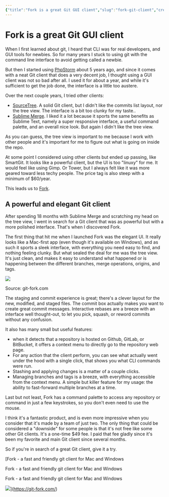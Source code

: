 ```yaml
---
{"title":"Fork is a great Git GUI client","slug":"fork-git-client","created":"2022-09-14T10:00:33.000Z","updated":"2024-09-22T21:40:24.523+02:00","dg-publish":true,"dg-list-home":true,"dg-tags":["noobthink"],"excerpt":"Are you looking for a great Git client? Give Fork a try, it’s awesome.","permalink":"/projects/articles/2022-09-14-fork-git-client/","dgPassFrontmatter":true}
---
```


# Fork is a great Git GUI client
When I first learned about git, I heard that CLI was for real developers, and GUI tools for newbies. So for many years I stuck to using git with the command line interface to avoid getting called a newbie.

But then I started using [PhpStorm](https://www.jetbrains.com/phpstorm/) about 5 years ago, and since it comes with a neat Git client that does a very decent job, I thought using a GUI client was not so bad after all. I used it for about a year, and while it's sufficient to get the job done, the interface is a little too austere.

Over the next couple years, I tried other clients:

- [SourceTree](https://www.sourcetreeapp.com/). A solid Git client, but I didn't like the commits list layout, nor the tree view. The interface is a bit too clunky for my taste..
- [Sublime Merge](https://www.sublimemerge.com/). I liked it a lot because it sports the same benefits as Sublime Text, namely a super responsive interface, a useful command palette, and an overall nice look. But again I didn't like the tree view.

As you can guess, the tree view is important to me because I work with other people and it's important for me to figure out what is going on inside the repo.

At some point I considered using other clients but ended up passing, like SmartGit. It looks like a powerful client, but the UI is too "linuxy" for me. It would feel like using Gimp. Or Tower, but I always felt like it was more geared toward less techy people. The price tag is also steep with a minimum of $60/year.

This leads us to [Fork](https://git-fork.com/).

## A powerful and elegant Git client

After spending 18 months with Sublime Merge and scratching my head on the tree view, I went in search for a Git client that was as powerful but with a more polished interface. That's when I discovered Fork.

The first thing that hit me when I launched Fork was the elegant UI. It really looks like a Mac-first app (even though it's available on Windows), and as such it sports a sleek interface, with everything you need easy to find, and nothing feeling clunky.
But what sealed the deal for me was the tree view. It's just clean, and makes it easy to understand what happened or is happening between the different branches, merge operations, origins, and tags.

![](__GHOST_URL__/content/images/2022/09/image.jpeg)

Source: git-fork.com

The staging and commit experience is great; there's a clever layout for the new, modified, and staged files. The commit box actually makes you want to create great commit messages.
Interactive rebases are a breeze with an interface well thought-out, to let you pick, squash, or reword commits without any confusion.

It also has many small but useful features:

- when it detects that a repository is hosted on Github, GitLab, or BitBucket, it offers a context menu to directly go to the repository web page.
- For any action that the client perform, you can see what actually went under the hood with a single click, that shows you what CLI commands were run.
- Stashing and applying changes is a matter of a couple clicks.
- Managing branches and tags is a breeze, with everything accessible from the context menu. A simple but killer feature for my usage: the ability to fast-forward multiple branches at a time.

Last but not least, Fork has a command palette to access any repository or command in just a few keystrokes, so you don't even need to use the mouse.

I think it's a fantastic product, and is even more impressive when you consider that it's made by a team of just two. The only thing that could be considered a "downside" for some people is that it's not free like some other Git clients. It's a one-time $49 fee. I paid that fee gladly since it's been my favorite and main Git client since several months.

So if you're in search of a great Git client, give it a try.

[Fork - a fast and friendly git client for Mac and Windows

Fork - a fast and friendly git client for Mac and Windows

Fork - a fast and friendly git client for Mac and Windows

![](https://fork.dev/images/twitter4.jpg)](https://git-fork.com/)
